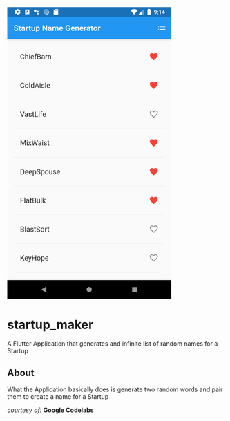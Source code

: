<img src="startupMaker.png" width="380">

# startup_maker

A Flutter Application that generates and infinite list of random names for a Startup

## About
What the Application basically does is generate two random words and pair them to create a name for a Startup


_courtesy of:_ **Google Codelabs**


